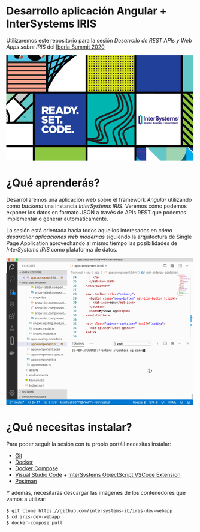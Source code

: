 # Desarrollo aplicación Angular + InterSystems IRIS

Utilizaremos este repositorio para la sesión *Desarrollo de REST APIs y Web Apps sobre IRIS* del [Iberia Summit 2020](https://www.intersystems.com/es/noticias-eventos/eventos/iberia-summit-barcelona-2020-18-y-19-de-febrero/)

<a href="https://www.intersystems.com/es/noticias-eventos/eventos/iberia-summit-barcelona-2020-18-y-19-de-febrero/"><img src="./img/summit2020.jpg" width=500></a>

# ¿Qué aprenderás?
Desarrollaremos una aplicación web sobre el framework *Angular* utilizando como *backend* una instancia *InterSystems IRIS*. Veremos cómo podemos exponer los datos en formato JSON a través de APIs REST que podemos implementar o generar automáticamente.
 
La sesión está orientada hacia todos aquellos interesados en *cómo desarrollar aplicaciones web modernas* siguiendo la arquitectura de Single Page Application aprovechando al mismo tiempo las posibilidades de *InterSystems IRIS* como plataforma de datos.

<img src="./img/iris-webapp.gif" width=500>

# ¿Qué necesitas instalar?
Para poder seguir la sesión con tu propio portáil necesitas instalar: 
* [Git](https://git-scm.com/downloads) 
* [Docker](https://www.docker.com/products/docker-desktop)
* [Docker Compose](https://docs.docker.com/compose/install/)
* [Visual Studio Code](https://code.visualstudio.com/download) + [InterSystems ObjectScript VSCode Extension](https://marketplace.visualstudio.com/items?itemName=daimor.vscode-objectscript)
* [Postman](https://www.getpostman.com/downloads/)

Y además, necesitarás descargar las imágenes de los contenedores que vamos a utilizar:
```console
$ git clone https://github.com/intersystems-ib/iris-dev-webapp
$ cd iris-dev-webapp
$ docker-compose pull
```
